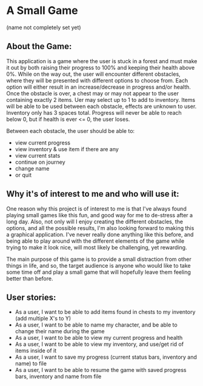 # A Small Game 
(name not completely set yet)

## About the Game:
This application is a game where the user is stuck in a forest and must make it out by both
raising their progress to 100% and keeping their health above 0%. While on the way out, the user 
will encounter different obstacles, where they will be presented with different options to choose from.
Each option will either result in an increase/decrease in progress and/or health. Once the obstacle is over,
a chest may or may not appear to the user containing exactly 2 items. Uer may select up to 1 to add to inventory.
Items will be able to be used between each obstacle, effects are unknown to user. Inventory only has 3 spaces total.
Progress will never be able to reach below 0, but if health is ever <= 0, the user loses. 

Between each obstacle, the user should be able to:
- view current progress
- view inventory & use item if there are any
- view current stats
- continue on journey
- change name
- or quit

## Why it's of interest to me and who will use it:
One reason why this project is of interest to me is that I've always found playing small games like this fun,
and good way for me to de-stress after a long day. Also, not only will I enjoy creating the different
obstacles, the options, and all the possible results, I'm also looking forward to making this a graphical application.
I've never really done anything like this before, and being able to play around with the different elements of the game
while trying to make it look nice, will most likely be challenging, yet rewarding.

The main purpose of this game is to provide a small distraction from other things in life, and so, the target
audience is anyone who would like to take some time off and play a small game that will hopefully leave them 
feeling better than before.

## User stories:
- As a user, I want to be able to add items found in chests to my inventory (add multiple X's to Y)
- As a user, I want to be able to name my character, and be able to change their name during the game
- As a user, I want to be able to view my current progress and health
- As a user, I want to be able to view my inventory, and use/get rid of items inside of it
- As a user, I want to save my progress (current status bars, inventory and name) to file
- As a user, I want to be able to resume the game with saved progress bars, inventory and name from file